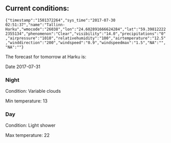 ## Current conditions: 
 ``` {"timestamp":"1501372264","sys_time":"2017-07-30 02:51:37","name":"Tallinn-Harku","wmocode":"26038","lon":"24.602891666624284","lat":"59.398122222355134","phenomenon":"Clear","visibility":"14.0","precipitations":"0","airpressure":"1010","relativehumidity":"100","airtemperature":"12.5","winddirection":"200","windspeed":"0.9","windspeedmax":"1.5","NA":"","NA":""} ```

 The forecast for tomorrow at Harku is: 

Date 2017-07-31 

### Night 

Condition: Variable clouds 

Min temperature: 13 

### Day 

Condition: Light shower 

Max temperature: 22 

